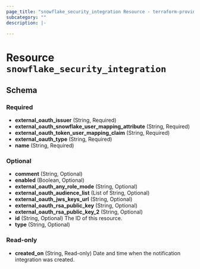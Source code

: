```yaml
---
page_title: "snowflake_security_integration Resource - terraform-provider-snowflake-back"
subcategory: ""
description: |-
  
---
```


# Resource `snowflake_security_integration`





## Schema

### Required

- **external_oauth_issuer** (String, Required)
- **external_oauth_snowflake_user_mapping_attribute** (String, Required)
- **external_oauth_token_user_mapping_claim** (String, Required)
- **external_oauth_type** (String, Required)
- **name** (String, Required)

### Optional

- **comment** (String, Optional)
- **enabled** (Boolean, Optional)
- **external_oauth_any_role_mode** (String, Optional)
- **external_oauth_audience_list** (List of String, Optional)
- **external_oauth_jws_keys_url** (String, Optional)
- **external_oauth_rsa_public_key** (String, Optional)
- **external_oauth_rsa_public_key_2** (String, Optional)
- **id** (String, Optional) The ID of this resource.
- **type** (String, Optional)

### Read-only

- **created_on** (String, Read-only) Date and time when the notification integration was created.


